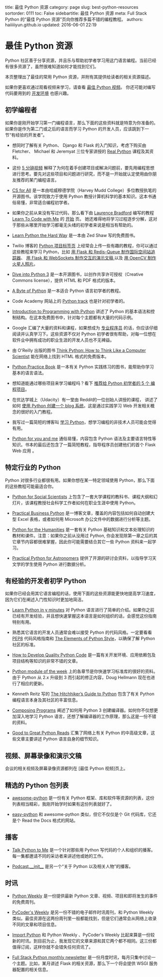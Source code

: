 title: 最佳 Python 资源
category: page
slug: best-python-resources
sortorder: 0111
toc: False
sidebartitle: 最佳 Python 资源
meta: Full Stack Python 的“最佳 Python 资源”页向你推荐多篇不错的编程教程。
authors: haiiiiiyun.github.io
updated: 2016-06-01 22:19

# 最佳 Python 资源
Python 社区善于分享资源，并且乐与帮助初学者学习用这门语言编程。当前已经有很多资源了，虽然很难知道如何才能找到它们。

本页整理出了最佳的常用 Python 资源，并附有其提供给读者的相关资源描述。

<div class="well see-also">如果你更喜欢通过观看视频来学习，请查看 <a href="/best-python-videos.html">最佳 Python 视频</a>。 你还可能对编写代码要用到的 <a href="/development-environments.html">开发环境</a> 也感兴趣。</div>


## 初学编程者
如果你是刚开始学习第一门编程语言，那么下面的这些资料就是特意为你准备的。如果你是作为第二门或之后的语言而学习 Python 的开发人员，应该跳到下一节“有经验的开发者”。

* 想同时了解有关 Python、 Django 和 Flask 的入门知识，考虑下购买由 Fletcher、 Michael 和 Jeremyat 三位专家讲授的 <a href="https://realpython.com/?utm_source=fsp&utm_medium=promo&utm_campaign=bestresources">Real Python</a> 课程及其资料。
 
* 这份 [5 分钟视频](https://www.youtube.com/watch?v=mvK0UzFNw1Q) 解释了为何在着手创建项目或解决问题前，要先用编程思想进行思考。要先对这些项目和问题进行研究，而不是一开始就认定使用由你朋友推荐的某门编程语言。

* [CS for All](http://www.cs.hmc.edu/csforall/) 是一本由哈威穆德学院（Harvey Mudd College）多位教授执笔的开源图书。该学院致力于使用 Python 教授计算机科学的基本知识。这本书通俗易懂，非常适合编程初学者。

* 如果你之前从来没有写过代码，那么看下由 [Laurence Bradford](https://twitter.com/lebdev) 编写的教程 [Learn To Code with Me](http://learntocodewith.me/) 的 [开始](http://learntocodewith.me/getting-started/) 页。 她还难得地将学习过程逐步分解，这对于那些从哪里开始学习都毫无头绪的初学者来说是相当有帮助的。

* [Learn Python the Hard Way](http://learnpythonthehardway.org/book/) 是一本由 Zed Shaw 写的免费图书。

* Twilio 博客的 [Python 项目标签页](https://www.twilio.com/blog/tag/python) 上经常会上传一些有趣的教程，你可以通过这些教程来学习 Python，比如 [用 Flask 和 Redis-Queue 制作国际空间站追踪器](https://www.twilio.com/blog/2015/11/international-space-station-notifications-with-python-redis-queue-and-twilio-copilot.html)、
  [用 Flask 和 WebSockets 制作交互的演示文稿 ](https://www.twilio.com/blog/2014/11/choose-your-own-adventure-presentations-with-reveal-js-python-and-websockets.html)
  以及 [用 OpenCV 制作火星人照片](https://www.twilio.com/blog/2015/11/getting-started-with-opencv-and-python-featuring-the-martian-2.html)。

* [Dive into Python 3](http://www.diveinto.org/python3/) 是一本开源图书，以创作共享许可授权（Creative Commons license），提供 HTML 和 PDF 格式的版本。

* [A Byte of Python](http://www.swaroopch.com/notes/python/) 是一本适合 Python 语言初学者的教程。

* Code Academy 网站上的 [Python track](http://www.codecademy.com/tracks/python) 也是针对初学者的。

* [Introduction to Programming with Python](http://opentechschool.github.io/python-beginners/en/index.html) 讲述了 Python 的基本语法和控制结构。在这本免费图书中，针对每个主题都有大量的代码示例。

* Google 汇编了大量的资料和课程，如果想成为 [专业程序员](https://www.google.com/about/careers/students/guide-to-technical-development.html) 的话，你应该仔细阅读并认真学习下。这些资源不仅对 Python 初学者很有帮助，对每一位想在软件业中拥有成功的职业生涯的开发人员也不无裨益。

* 由 O'Reilly 出版的图书 [Think Python: How to Think Like a Computer Scientist](http://greenteapress.com/thinkpython/html/index.html) 能在网络上找到 HTML 格式的免费版本。

* [Python Practice Book](http://anandology.com/python-practice-book/index.html) 是一本有关 Python 实践练习的图书，能帮助你学习基本的语言语法。

* 想知道能通过哪些项目来学习编程吗？看下 [推荐给 Python 初学者的 5 个 编程项目](https://medium.com/learning-journalism-tech/five-mini-programming-projects-for-the-python-beginner-21492f6ce0f3)。

* 在优达学城上（Udacity）有一堂由 Reddit的一位创始人讲授的课程， 讲述了如何 [使用 Python 创建一个 blog 系统](https://www.udacity.com/course/web-development--cs253)。这是通过实践学习 Web 开发相关概念的很好的入门教程。

* 我写过一篇简短的博客叫 [学习 Python](http://www.mattmakai.com/learning-python-for-non-developers.html)，想学习编程的非技术人员可能会觉得有用。

* [Python for you and me](http://pymbook.readthedocs.org/en/latest/) 通俗易懂，内容包含 Python 语法及主要语言特性等知识。书本的最后还包含了一篇简短教程，指导程序员创建他们的首个 Flask Web 应用 。

## 特定行业的 Python
Python 对很多行业都很有用。如果你想在某一特定领域使用 Python，那么下面的这些教程可能最适合你。

* [Python for Social Scientists](http://www-rohan.sdsu.edu/~gawron/python_for_ss/) 上包含了一套大学课程的教科书、课程大纲和幻灯片，该课程教授社会科学工作者如何在职业生涯中使用 Python。

* [Practical Business Python](http://pbpython.com/) 是一博客文章，覆盖的内容包括如何自动创建大型 Excel 表格，或者如何用 Microsoft 办公文件中的数据进行分析等主题。

* [Python for the Humanities](http://fbkarsdorp.github.io/python-course/) 是一套有关 Python 基础知识和文本处理知识的教材和课件。注意：如果你之前从没用过 Python, 你会发现除第一章之后的其它章节内容都很难掌握，因此你可能需要结合其它一些 Python 资料来一起学习。

* [Practical Python for Astronomers](https://python4astronomers.github.io/) 提供了开源的研讨会资料，以指导学习天文学的学生使用 Python 进行数据分析。

## 有经验的开发者初学 Python
如果你已经会用其它语言编程的话，使用下面的这些资源能更快地提高学习速度，因为它们在阐述入门性知识时更加地简洁。

* [Learn Python in y minutes](http://learnxinyminutes.com/docs/python/) 对 Python 语言进行了简单的介绍。如果你之前已经有开发经验，并且想快速掌握这本语言是如何组织的话，会感觉这份指南特别有用。

* 熟悉其它语言的开发人员通常会难以接受 Python 的代码风格。一定要看看 [PEP8](https://www.python.org/dev/peps/pep-0008/) 代码风格指南和 [The Elements of Python Style](https://github.com/amontalenti/elements-of-python-style)，以确保了解 Python 社区的标准。

* [How to Develop Quality Python Code](https://districtdatalabs.silvrback.com/how-to-develop-quality-python-code) 是一篇有关开发环境、应用依赖包及项目结构等知识的非常不错的文章。

* [Python module of the week](https://pymotw.com/2/contents.html) 上的各章节是你快速学习标准库的很好的资料。由于 Python 从 2.x 升级到 3 而引起的修正内容，Doug Hellmann 现在也进行了相应的更新。

* Kenneth Reitz 写的  [The Hitchhiker’s Guide to Python](http://docs.python-guide.org/en/latest/) 包含了有关 Python 编程语言本身及其社区的丰富信息。
  
* [Composing Programs](http://composingprograms.com/) 阐述了如何用 Python 3 创建编译器。如何你不仅想更加深入地学习 Python 语言，还想了解编译器的工作原理，那么这是一份不错的资料。

* [Good to Great Python Reads](http://jessenoller.com/good-to-great-python-reads/) 汇集了网络上有关 Python 的中高级文章，这些文章主要讲述 Python 语言自身的细节知识。

## 视频、屏幕录像和演示文稿
会议的相关视频及屏幕录像资源都列在 [最佳 Python 视频]页上。

## 精选的 Python 包列表
* [awesome-python](https://github.com/vinta/awesome-python) 是一份有关 Python 框架、库和软件等资源的列表，这份列表相当精彩，我刚开始学时如果有这份列表就好了。

* [easy-python](http://easy-python.readthedocs.org/en/latest/) 和 awesome-python 类似，但它不仅仅是个 Git 代码库，它还是个 Read the Docs 格式的网站。

## 播客
* [Talk Python to Me](http://www.talkpythontome.com/) 是一个针对那些用 Python 写代码的个人和组织的播客。每一集都邀请不同的采访者来讲述他或她的工作。

* [Podcast.\_\_init\_\_](http://podcastinit.com/) 是另一个“关于 Python 以及相关人物”的播客。


## 时讯
* [Python Weekly](http://www.pythonweekly.com/) 是一份提供最新 Python  文章、视频、项目和即将发生的事件的免费周刊。

* [PyCoder's Weekly](http://pycoders.com/) 是另一份不错的电子邮件时讯周刊，和 Python Weekly 类似。最佳资源在这两份周刊里一般都能找到，但是它们通常会从网络上收录不同的文章和项目信息。

* [Import Python](http://importpython.com/newsletter/) 和 Python Weekly 、PyCoder's Weekly 比起来算是一份较新的时讯。到目前为止，我发现它的文章来源和其它两个都不相同。这三份都值得订阅，这样你就不会错失任何资讯了。

* [Full Stack Python monthly newsletter](https://www.fullstackpython.com/email.html) 是一份月度时讯，每月只集中讨论一个主题。比如，某月讲述 Flask 的相关资源，那么下一个将会提供 WSGI 服务器配置的相关信息。


